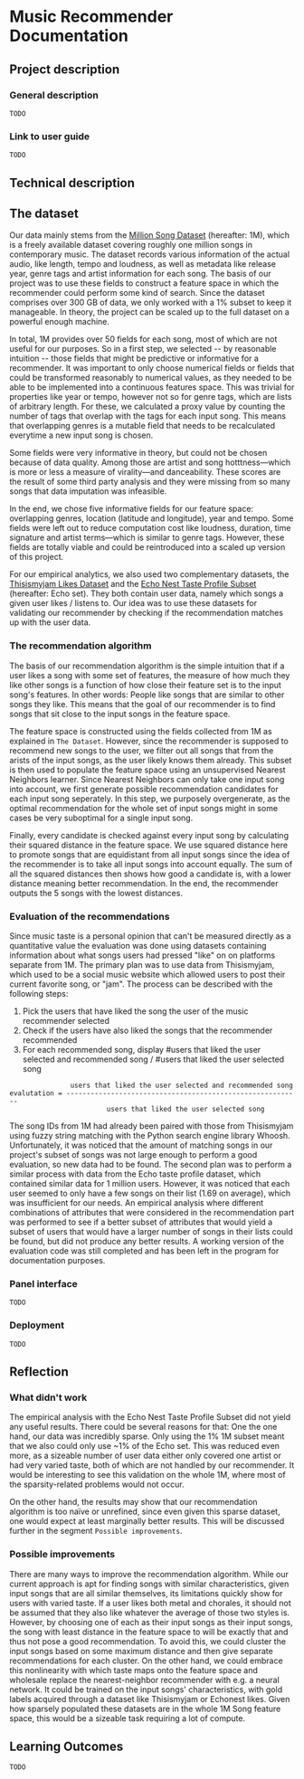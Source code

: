 # Music Recommender Documentation

## Project description

### General description

`TODO`

### Link to user guide

`TODO`

## Technical description

## The dataset

Our data mainly stems from the [Million Song Dataset](http://millionsongdataset.com/) (hereafter: 1M), which is a freely available dataset covering roughly one million songs in contemporary music. The dataset records various information of the actual audio, like length, tempo and loudness, as well as metadata like release year, genre tags and artist information for each song. The basis of our project was to use these fields to construct a feature space in which the recommender could perform some kind of search. Since the dataset comprises over 300 GB of data, we only worked with a 1% subset to keep it manageable. In theory, the project can be scaled up to the full dataset on a powerful enough machine.

In total, 1M provides over 50 fields for each song, most of which are not useful for our purposes. So in a first step, we selected -- by reasonable intuition -- those fields that might be predictive or informative for a recommender. It was important to only choose numerical fields or fields that could be transformed reasonably to numerical values, as they needed to be able to be implemented into a continuous features space. This was trivial for properties like year or tempo, however not so for genre tags, which are lists of arbitrary length. For these, we calculated a proxy value by counting the number of tags that overlap with the tags for each input song. This means that overlapping genres is a mutable field that needs to be recalculated everytime a new input song is chosen.

Some fields were very informative in theory, but could not be chosen because of data quality. Among those are artist and song hotttness—which is more or less a measure of virality—and danceability. These scores are the result of some third party analysis and they were missing from so many songs that data imputation was infeasible.

In the end, we chose five informative fields for our feature space: overlapping genres, location (latitude and longitude), year and tempo. Some fields were left out to reduce computation cost like loudness, duration, time signature and artist terms—which is similar to genre tags. However, these fields are totally viable and could be reintroduced into a scaled up version of this project.

For our empirical analytics, we also used two complementary datasets, the [Thisismyjam Likes Dataset](http://millionsongdataset.com/thisismyjam/) and the [Echo Nest Taste Profile Subset](http://millionsongdataset.com/tasteprofile/) (hereafter: Echo set). They both contain user data, namely which songs a given user likes / listens to. Our idea was to use these datasets for validating our recommender by checking if the recommendation matches up with the user data.

### The recommendation algorithm

The basis of our recommendation algorithm is the simple intuition that if a user likes a song with some set of features, the measure of how much they like other songs is a function of how close their feature set is to the input song's features. In other words: People like songs that are similar to other songs they like. This means that the goal of our recommender is to find songs that sit close to the input songs in the feature space. 

The feature space is constructed using the fields collected from 1M as explained in `The Dataset`. However, since the recommender is supposed to recommend new songs to the user, we filter out all songs that from the arists of the input songs, as the user likely knows them already. This subset is then used to populate the feature space using an unsupervised Nearest Neighbors learner. Since Nearest Neighbors can only take one input song into account, we first generate possible recommendation candidates for each input song seperately. In this step, we purposely overgenerate, as the optimal recommendation for the whole set of input songs might in some cases be very suboptimal for a single input song.

Finally, every candidate is checked against every input song by calculating their squared distance in the feature space. We use squared distance here to promote songs that are equidistant from all input songs since the idea of the recommender is to take all input songs into account equally. The sum of all the squared distances then shows how good a candidate is, with a lower distance meaning better recommendation. In the end, the recommender outputs the 5 songs with the lowest distances.

### Evaluation of the recommendations

Since music taste is a personal opinion that can't be measured directly as a quantitative value the evaluation was done using datasets containing information about what songs users had pressed "like" on on platforms separate from 1M. The primary plan was to use data from Thisismyjam, which used to be a social music website which allowed users to post their current favorite song, or "jam". The process can be described with the following steps:

1. Pick the users that have liked the song the user of the music recommender selected
2. Check if the users have also liked the songs that the recommender recommended
3. For each recommended song, display #users that liked the user selected and recommended song / #users that liked the user selected song

```
               users that liked the user selected and recommended song
evalutation = ----------------------------------------------------------
                        users that liked the user selected song
```

The song IDs from 1M had already been paired with those from Thisismyjam using fuzzy string matching with the Python search engine library Whoosh. Unfortunately, it was noticed that the amount of matching songs in our project's subset of songs was not large enough to perform a good evaluation, so new data had to be found. The second plan was to perform a similar process with data from the Echo taste profile dataset, which contained similar data for 1 million users. However, it was noticed that each user seemed to only have a few songs on their list (1.69 on average), which was insufficient for our needs. An empirical analysis where different combinations of attributes that were considered in the recommendation part was performed to see if a better subset of attributes that would yield a subset of users that would have a larger number of songs in their lists could be found, but did not produce any better results. A working version of the evaluation code was still completed and has been left in the program for documentation purposes.

### Panel interface

`TODO`

### Deployment

`TODO`

## Reflection

### What didn't work

The empirical analysis with the Echo Nest Taste Profile Subset did not yield any useful results. There could be several reasons for that: One the one hand, our data was incredibly sparse. Only using the 1% 1M subset meant that we also could only use ~1% of the Echo set. This was reduced even more, as a sizeable number of user data either only covered one artist or had very varied taste, both of which are not handled by our recommender. It would be interesting to see this validation on the whole 1M, where most of the sparsity-related problems would not occur.

On the other hand, the results may show that our recommendation algorithm is too naïve or unrefined, since even given this sparse dataset, one would expect at least marginally better results. This will be discussed further in the segment `Possible improvements`.

### Possible improvements

There are many ways to improve the recommendation algorithm. While our current approach is apt for finding songs with similar characteristics, given input songs that are all similar themselves, its limitations quickly show for users with varied taste. If a user likes both metal and chorales, it should not be assumed that they also like whatever the average of those two styles is. However, by choosing one of each as their input songs as their input songs, the song with least distance in the feature space to will be exactly that and thus not pose a good recommendation. To avoid this, we could cluster the input songs based on some maximum distance and then give separate recommendations for each cluster. On the other hand, we could embrace this nonlinearity with which taste maps onto the feature space and wholesale replace the nearest-neighbor recommender with e.g. a neural network. It could be trained on the input songs' characteristics, with gold labels acquired through a dataset like Thisismyjam or Echonest likes. Given how sparsely populated these datasets are in the whole 1M Song feature space, this would be a sizeable task requiring a lot of compute.

## Learning Outcomes

`TODO`
